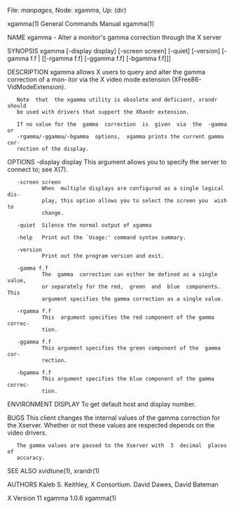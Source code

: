 File: *manpages*,  Node: xgamma,  Up: (dir)

xgamma(1)                   General Commands Manual                  xgamma(1)



NAME
       xgamma - Alter a monitor's gamma correction through the X server

SYNOPSIS
       xgamma  [-display display] [-screen screen] [-quiet] [-version] [-gamma
       f.f | [[-rgamma f.f] [-ggamma f.f] [-bgamma f.f]]]

DESCRIPTION
       xgamma allows X users to query and alter the gamma correction of a mon‐
       itor via the X video mode extension (XFree86-VidModeExtension).

       Note  that  the xgamma utility is obsolete and deficient, xrandr should
       be used with drivers that support the XRandr extension.

       If no value for the  gamma  correction  is  given  via  the  -gamma  or
       -rgamma/-ggamma/-bgamma  options,  xgamma prints the current gamma cor‐
       rection of the display.

OPTIONS
       -display display
               This argument allows you to specify the server to  connect  to;
               see X(7).

       -screen screen
               When  multiple displays are configured as a single logical dis‐
               play, this option allows you to select the screen you  wish  to
               change.

       -quiet  Silence the normal output of xgamma

       -help   Print out the `Usage:' command syntax summary.

       -version
               Print out the program version and exit.

       -gamma f.f
               The  gamma  correction can either be defined as a single value,
               or separately for the red,  green  and  blue  components.  This
               argument specifies the gamma correction as a single value.

       -rgamma f.f
               This  argument specifies the red component of the gamma correc‐
               tion.

       -ggamma f.f
               This argument specifies the green component of the  gamma  cor‐
               rection.

       -bgamma f.f
               This argument specifies the blue component of the gamma correc‐
               tion.

ENVIRONMENT
       DISPLAY To get default host and display number.

BUGS
       This client changes the internal values of the gamma correction for the
       Xserver. Whether or not these values are respected depends on the video
       drivers.

       The gamma values are passed to the Xserver with  3  decimal  places  of
       accuracy.

SEE ALSO
       xvidtune(1), xrandr(1)

AUTHORS
       Kaleb S. Keithley, X Consortium.
       David Dawes, David Bateman



X Version 11                     xgamma 1.0.6                        xgamma(1)
